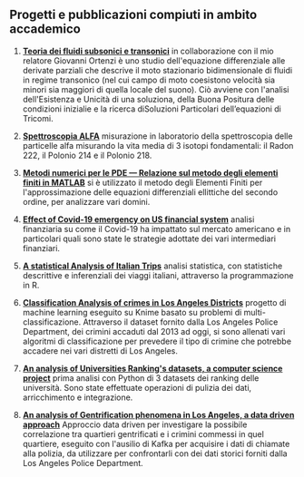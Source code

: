 ## Progetti e pubblicazioni compiuti in ambito accademico

1) **<a href="https://github.com/liliagrasso/progettiepubblicazioni/blob/main/Tesi_Lilia.pdf">Teoria dei fluidi subsonici e transonici</a>** in collaborazione con il mio relatore Giovanni Ortenzi è uno studio dell'equazione differenziale alle derivate parziali
che descrive il moto stazionario bidimensionale di fluidi in regime transonico (nel cui campo di moto coesistono velocità sia minori sia maggiori di quella locale del suono).
Ciò avviene con l'analisi dell'Esistenza e Unicità di una soluziona, della Buona Positura delle condizioni inizialie e la ricerca diSoluzioni Particolari dell’equazioni di Tricomi.

2) **<a href="https://github.com/liliagrasso/progettiepubblicazioni/blob/main/RelazioneSpettroscopiaAlfa%20(1).pdf">Spettroscopia ALFA</a>** misurazione in laboratorio della spettroscopia delle particelle alfa misurando la vita media di 3 isotopi fondamentali: il Radon 222, il Polonio 214 e il Polonio 218.

3) **<a href="https://github.com/liliagrasso/progettiepubblicazioni/blob/main/RelazioneMetodi_Iavarone_Grasso.pdf">Metodi numerici per le PDE — Relazione sul metodo degli elementi finiti in MATLAB</a>** si è utilizzato il metodo degli Elementi Finiti 
per l'approssimazione delle equazioni differenziali ellittiche del secondo ordine, per analizzare vari domini.

4) **<a href="https://github.com/liliagrasso/progettiepubblicazioni/blob/main/Effect%20of%20Covid%20emergency%20on%20US%20financial%20system%20(5).pdf">Effect of Covid-19 emergency on US financial system</a>** analisi finanziaria su come il Covid-19 ha impattato sul mercato americano e in particolari quali sono state le strategie
adottate dei vari intermediari finanziari. 

5) **<a href="https://github.com/liliagrasso/progettiepubblicazioni/blob/main/Lilia_Grasso_813210_Statistical_Analysis_on_Italian_trips.pdf">A statistical Analysis of Italian Trips</a>** analisi statistica, con statistiche descrittive e inferenziali dei viaggi italiani, attraverso la programmazione in R. 

6) **<a href="https://github.com/liliagrasso/progettiepubblicazioni/blob/main/Classification%20Analysis%20of%20Crimes%20in%20the%20LosAngeles%E2%80%99%20districts.pdf">Classification Analysis of crimes in Los Angeles Districts</a>** progetto di machine learning eseguito su Knime basato su problemi di multi-classificazione. Attraverso il dataset fornito dalla Los Angeles Police Department, dei crimini accaduti dal 2013 ad oggi, si sono allenati vari algoritmi di classificazione per prevedere il tipo di crimine che potrebbe accadere nei vari distretti di Los Angeles.

7) **<a href="https://github.com/liliagrasso/FCSproject/blob/main/FoCS_Project_Grasso_Marnati.ipynb ">An analysis of Universities Ranking's datasets, a computer science project</a>** prima analisi con Python di 3 datasets dei ranking delle università. Sono state effettuate operazioni di pulizia dei dati, arricchimento e integrazione.

8) **<a href="https://github.com/liliagrasso/progettiepubblicazioni/blob/main/An_analysis_of_Gentrification_phenomena_in_Los_Angeles%20(5).pdf">An analysis of Gentrification phenomena in Los Angeles, a data driven approach</a>** Approccio data driven per investigare la possibile correlazione tra quartieri gentrificati e i crimini commessi in quel quartiere, eseguito con l'ausilio di Kafka per acquisire i dati di chiamate alla polizia, da utilizzare per confrontarli con dei dati storici forniti dalla Los Angeles Police Department.

